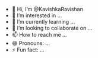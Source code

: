 - 👋 Hi, I’m @KavishkaRavishan
- 👀 I’m interested in ...
- 🌱 I’m currently learning ...
- 💞️ I’m looking to collaborate on ...
- 📫 How to reach me ...
- 😄 Pronouns: ...
- ⚡ Fun fact: ...

<!---
KavishkaRavishan/KavishkaRavishan is a ✨ special ✨ repository because its `README.md` (this file) appears on your GitHub profile.
You can click the Preview link to take a look at your changes.
--->
